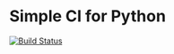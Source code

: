 # Simple CI for Python
[![Build Status](https://travis-ci.org/dinhanhx/simple-ci-for-python.svg?branch=master)](https://travis-ci.org/dinhanhx/simple-ci-for-python)
